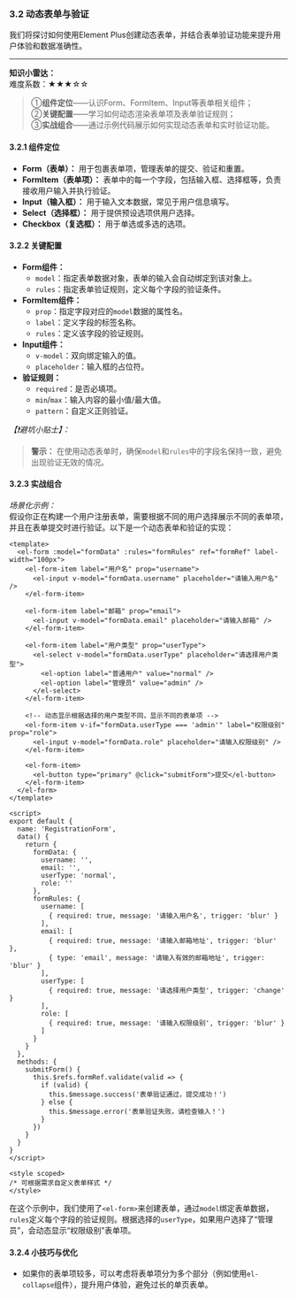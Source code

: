 ### 3.2 动态表单与验证
我们将探讨如何使用Element Plus创建动态表单，并结合表单验证功能来提升用户体验和数据准确性。

---

**知识小雷达：**  
难度系数：★★★☆☆   
> ①**组件定位**——认识Form、FormItem、Input等表单相关组件；  
> ②**关键配置**——学习如何动态渲染表单项及表单验证规则；  
> ③**实战组合**——通过示例代码展示如何实现动态表单和实时验证功能。



#### 3.2.1 组件定位  
- **Form（表单）：** 用于包裹表单项，管理表单的提交、验证和重置。  
- **FormItem（表单项）：** 表单中的每一个字段，包括输入框、选择框等，负责接收用户输入并执行验证。  
- **Input（输入框）：** 用于输入文本数据，常见于用户信息填写。  
- **Select（选择框）：** 用于提供预设选项供用户选择。  
- **Checkbox（复选框）：** 用于单选或多选的选项。

#### 3.2.2 关键配置  
- **Form组件：**  
  - `model`：指定表单数据对象，表单的输入会自动绑定到该对象上。  
  - `rules`：指定表单验证规则，定义每个字段的验证条件。  
- **FormItem组件：**  
  - `prop`：指定字段对应的`model`数据的属性名。  
  - `label`：定义字段的标签名称。  
  - `rules`：定义该字段的验证规则。  
- **Input组件：**  
  - `v-model`：双向绑定输入的值。  
  - `placeholder`：输入框的占位符。  
- **验证规则：**  
  - `required`：是否必填项。  
  - `min`/`max`：输入内容的最小值/最大值。  
  - `pattern`：自定义正则验证。

*【❗避坑小贴士】：*  
> **警示：** 在使用动态表单时，确保`model`和`rules`中的字段名保持一致，避免出现验证无效的情况。

#### 3.2.3 实战组合  
*场景化示例：*  
假设你正在构建一个用户注册表单，需要根据不同的用户选择展示不同的表单项，并且在表单提交时进行验证。以下是一个动态表单和验证的实现：

```vue
<template>
  <el-form :model="formData" :rules="formRules" ref="formRef" label-width="100px">
    <el-form-item label="用户名" prop="username">
      <el-input v-model="formData.username" placeholder="请输入用户名" />
    </el-form-item>

    <el-form-item label="邮箱" prop="email">
      <el-input v-model="formData.email" placeholder="请输入邮箱" />
    </el-form-item>

    <el-form-item label="用户类型" prop="userType">
      <el-select v-model="formData.userType" placeholder="请选择用户类型">
        <el-option label="普通用户" value="normal" />
        <el-option label="管理员" value="admin" />
      </el-select>
    </el-form-item>

    <!-- 动态显示根据选择的用户类型不同，显示不同的表单项 -->
    <el-form-item v-if="formData.userType === 'admin'" label="权限级别" prop="role">
      <el-input v-model="formData.role" placeholder="请输入权限级别" />
    </el-form-item>

    <el-form-item>
      <el-button type="primary" @click="submitForm">提交</el-button>
    </el-form-item>
  </el-form>
</template>

<script>
export default {
  name: 'RegistrationForm',
  data() {
    return {
      formData: {
        username: '',
        email: '',
        userType: 'normal',
        role: ''
      },
      formRules: {
        username: [
          { required: true, message: '请输入用户名', trigger: 'blur' }
        ],
        email: [
          { required: true, message: '请输入邮箱地址', trigger: 'blur' },
          { type: 'email', message: '请输入有效的邮箱地址', trigger: 'blur' }
        ],
        userType: [
          { required: true, message: '请选择用户类型', trigger: 'change' }
        ],
        role: [
          { required: true, message: '请输入权限级别', trigger: 'blur' }
        ]
      }
    }
  },
  methods: {
    submitForm() {
      this.$refs.formRef.validate(valid => {
        if (valid) {
          this.$message.success('表单验证通过，提交成功！')
        } else {
          this.$message.error('表单验证失败，请检查输入！')
        }
      })
    }
  }
}
</script>

<style scoped>
/* 可根据需求自定义表单样式 */
</style>
```

在这个示例中，我们使用了`<el-form>`来创建表单，通过`model`绑定表单数据，`rules`定义每个字段的验证规则。根据选择的`userType`，如果用户选择了“管理员”，会动态显示“权限级别”表单项。

#### 3.2.4 小技巧与优化  
* 如果你的表单项较多，可以考虑将表单项分为多个部分（例如使用`el-collapse`组件），提升用户体验，避免过长的单页表单。
